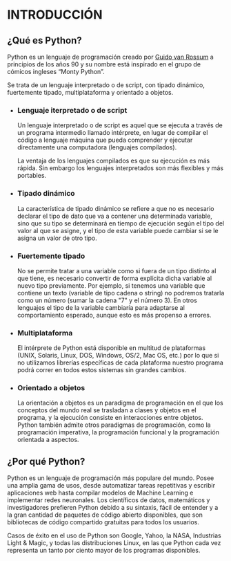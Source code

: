 # **INTRODUCCIÓN**
## ¿Qué es Python?
Python es un lenguaje de programación creado por [Guido van Rossum](https://es.wikipedia.org/wiki/Guido_van_Rossum) a principios de los años 90 y su nombre está inspirado en el grupo de cómicos ingleses “Monty Python”.

Se trata de un lenguaje interpretado o de script, con tipado dinámico, fuertemente tipado, multiplataforma y orientado a objetos.

+ ### Lenguaje iterpretado o de script
  Un lenguaje interpretado o de script es aquel que se ejecuta a través de un programa intermedio llamado intérprete, en lugar de compilar el código a lenguaje máquina que pueda comprender y ejecutar directamente una computadora (lenguajes compilados).

  La ventaja de los lenguajes compilados es que su ejecución es más rápida. Sin embargo los lenguajes interpretados son más flexibles y más portables.

+ ### Tipado dinámico
  La característica de tipado dinámico se refiere a que no es necesario declarar el tipo de dato que va a contener una determinada variable, sino que su tipo se determinará en tiempo de ejecución según el tipo del valor al que se asigne, y el tipo de esta variable puede cambiar si se le asigna un valor de otro tipo.

+ ### Fuertemente tipado
  No se permite tratar a una variable como si fuera de un tipo distinto al que tiene, es necesario convertir de forma explícita dicha variable al nuevo tipo previamente. Por ejemplo, si tenemos una variable que contiene un texto (variable de tipo cadena o string) no podremos tratarla como un número (sumar la cadena "7" y el número 3). En otros lenguajes el tipo de la variable cambiaría para adaptarse al comportamiento esperado, aunque esto es más propenso a errores.

+ ### Multiplataforma
  El intérprete de Python está disponible en multitud de plataformas (UNIX, Solaris, Linux, DOS, Windows, OS/2, Mac OS, etc.) por lo que si no utilizamos librerías específicas de cada plataforma nuestro programa podrá correr en todos estos sistemas sin grandes cambios.

+ ### Orientado a objetos
  La orientación a objetos es un paradigma de programación en el que los conceptos del mundo real se trasladan a clases y objetos en el programa, y la ejecución consiste en interacciones entre objetos. Python también admite otros paradigmas de programación, como la programación imperativa, la programación funcional y la programación orientada a aspectos.

## ¿Por qué Python?

Python es un lenguaje de programación más populare del mundo. Posee una amplia gama de usos, desde automatizar tareas repetitivas y escribir aplicaciones web hasta compilar modelos de Machine Learning e implementar redes neuronales. Los científicos de datos, matemáticos y investigadores prefieren Python debido a su sintaxis, fácil de entender y a la gran cantidad de paquetes de código abierto disponibles, que son bibliotecas de código compartido gratuitas para todos los usuarios.

Casos de éxito en el uso de Python son Google, Yahoo, la NASA, Industrias Light & Magic, y todas las distribuciones Linux, en las que Python cada vez representa un tanto por ciento mayor de los programas disponibles.
